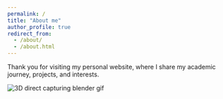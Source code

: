 ```yaml
---
permalink: /
title: "About me"
author_profile: true
redirect_from: 
  - /about/
  - /about.html
---
```


Thank you for visiting my personal website, where I share my academic journey, projects, and interests.

![3D direct capturing blender gif](images/3dFollowing.gif "arm control by DAR in 3D space")
